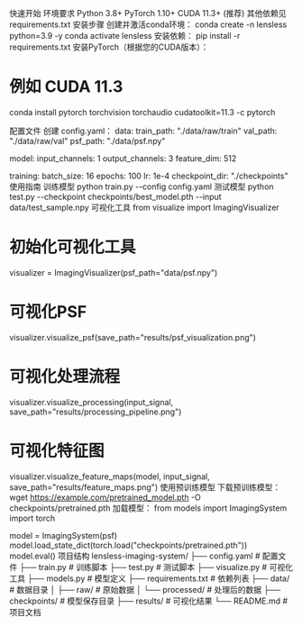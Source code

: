 快速开始
环境要求
Python 3.8+
PyTorch 1.10+
CUDA 11.3+ (推荐)
其他依赖见 requirements.txt
安装步骤
创建并激活conda环境：
conda create -n lensless python=3.9 -y
conda activate lensless
安装依赖：
pip install -r requirements.txt
安装PyTorch（根据您的CUDA版本）：
# 例如 CUDA 11.3
conda install pytorch torchvision torchaudio cudatoolkit=11.3 -c pytorch

配置文件
创建 config.yaml：
data:
  train_path: "./data/raw/train"
  val_path: "./data/raw/val"
  psf_path: "./data/psf.npy"

model:
  input_channels: 1
  output_channels: 3
  feature_dim: 512

training:
  batch_size: 16
  epochs: 100
  lr: 1e-4
  checkpoint_dir: "./checkpoints"
使用指南
训练模型
python train.py --config config.yaml
测试模型
python test.py --checkpoint checkpoints/best_model.pth --input data/test_sample.npy
可视化工具
from visualize import ImagingVisualizer

# 初始化可视化工具
visualizer = ImagingVisualizer(psf_path="data/psf.npy")

# 可视化PSF
visualizer.visualize_psf(save_path="results/psf_visualization.png")

# 可视化处理流程
visualizer.visualize_processing(input_signal, save_path="results/processing_pipeline.png")

# 可视化特征图
visualizer.visualize_feature_maps(model, input_signal, save_path="results/feature_maps.png")
使用预训练模型
下载预训练模型：
wget https://example.com/pretrained_model.pth -O checkpoints/pretrained.pth
加载模型：
from models import ImagingSystem
import torch

model = ImagingSystem(psf)
model.load_state_dict(torch.load("checkpoints/pretrained.pth"))
model.eval()
项目结构
lensless-imaging-system/
├── config.yaml                  # 配置文件
├── train.py                     # 训练脚本
├── test.py                      # 测试脚本
├── visualize.py                 # 可视化工具
├── models.py                    # 模型定义
├── requirements.txt             # 依赖列表
├── data/                        # 数据目录
│   ├── raw/                     # 原始数据
│   └── processed/               # 处理后的数据
├── checkpoints/                  # 模型保存目录
├── results/                     # 可视化结果
└── README.md                    # 项目文档
